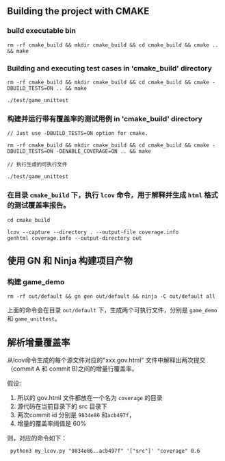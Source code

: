 
## Building the project with CMAKE


### build executable bin

```shell
rm -rf cmake_build && mkdir cmake_build && cd cmake_build && cmake .. && make
```

### Building and executing test cases in 'cmake_build' directory

```shell
rm -rf cmake_build && mkdir cmake_build && cd cmake_build && cmake -DBUILD_TESTS=ON .. && make 

./test/game_unittest
```

### 构建并运行带有覆盖率的测试用例 in 'cmake_build' directory

```shell
// Just use -DBUILD_TESTS=ON option for cmake.

rm -rf cmake_build && mkdir cmake_build && cd cmake_build && cmake -DBUILD_TESTS=ON -DENABLE_COVERAGE=ON .. && make

// 执行生成的可执行文件

./test/game_unittest

```

### 在目录 `cmake_build` 下，执行 `lcov` 命令，用于解释并生成 `html` 格式的测试覆盖率报告。

```shell
cd cmake_build

lcov --capture --directory . --output-file coverage.info
genhtml coverage.info --output-directory out
```

## 使用 GN 和 Ninja 构建项目产物

### 构建 game_demo

```shell
rm -rf out/default && gn gen out/default && ninja -C out/default all
```

上面的命令会在目录 `out/default` 下，生成两个可执行文件，分别是 `game_demo` 和 `game_unittest`。


## 解析增量覆盖率

从lcov命令生成的每个源文件对应的"xxx.gov.html" 文件中解释出两次提交（commit A 和 commit B)之间的增量行覆盖率。

假设:

1. 所以的 gov.html 文件都放在一个名为 `coverage` 的目录
2. 源代码在当前目录下的 src 目录下
3. 两次commit id 分别是 `9834e86` 和`acb497f`，
4. 增量的覆盖率阈值是 60%

则，对应的命令如下：

```shell
 python3 my_lcov.py "9834e86..acb497f" '["src"]' "coverage" 0.6
```

